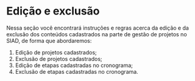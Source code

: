 # Edição e exclusão

Nessa seção você encontrará instruções e regras acerca da edição e da exclusão dos conteúdos cadastrados na parte de gestão de projetos no SIAD, de forma que abordaremos:

1. Edição de projetos cadastrados;
2. Exclusão de projetos cadastrados;
3. Edição de etapas cadastradas no cronograma;
4. Exclusão de etapas cadastradas no cronograma.



